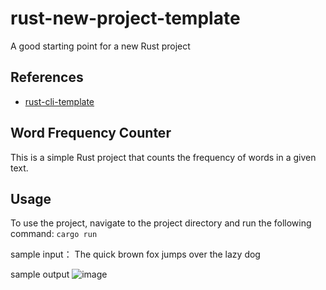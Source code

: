 # rust-new-project-template
A good starting point for a new Rust project

## References

* [rust-cli-template](https://github.com/kbknapp/rust-cli-template)

## Word Frequency Counter
This is a simple Rust project that counts the frequency of words in a given text.

## Usage
To use the project, navigate to the project directory and run the following command:
`cargo run`

sample input：
The quick brown fox jumps over the lazy dog

sample output
![image](https://user-images.githubusercontent.com/122952572/228401062-f1383b96-4238-4cf6-92de-74335ec1dd18.png)
